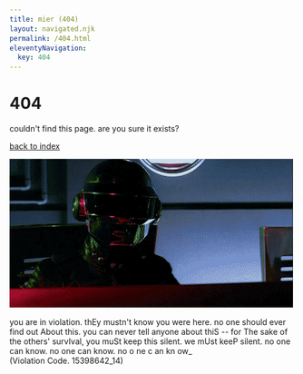 ```yaml
---
title: mier (404)
layout: navigated.njk
permalink: /404.html
eleventyNavigation:
  key: 404
---
```


# 404
couldn't find this page. are you sure it exists?

[back to index](/)

![](/assets/media/daft.gif)

<p class="easter">
	you are in violation. thEy mustn't know you were here. no one should ever find out About this. you can never tell anyone about thiS -- for The sake of the others' survIval, you muSt keep this silent. we mUst keeP silent. no one can know. no one can know. no o ne c an kn ow_
	<br>(Violation Code. 15398642_14)
</p>
